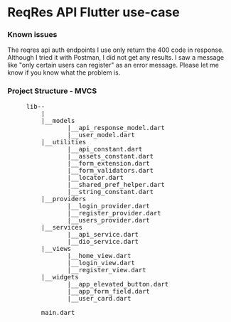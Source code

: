 # ReqRes API Flutter use-case

### Known issues
The reqres api auth endpoints I use only return the 400 code in response. Although I tried it with Postman, I did not get any results. I saw a message like "only certain users can register" as an error message. Please let me know if you know what the problem is.

### Project Structure - MVCS

<pre>
     lib--                                  
         |                                       
         |__models                                     
                |__api_response_model.dart
                |__user_model.dart
         |__utilities                           
                |__api_constant.dart
                |__assets_constant.dart        
                |__form_extension.dart
                |__form_validators.dart
                |__locator.dart
                |__shared_pref_helper.dart
                |__string_constant.dart
         |__providers                           
                |__login_provider.dart
                |__register_provider.dart
                |__users_provider.dart
         |__services
                |__api_service.dart
                |__dio_service.dart
         |__views
                |__home_view.dart
                |__login_view.dart
                |__register_view.dart
         |__widgets
                |__app_elevated_button.dart
                |__app_form_field.dart
                |__user_card.dart
               
         main.dart
</pre><br><br>
